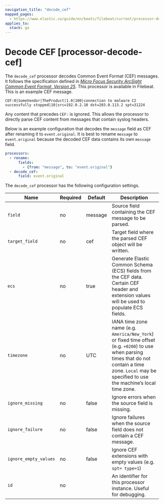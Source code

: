 ```yaml
---
navigation_title: "decode_cef"
mapped_pages:
  - https://www.elastic.co/guide/en/beats/filebeat/current/processor-decode-cef.html
applies_to:
  stack: ga
---
```


# Decode CEF [processor-decode-cef]


The `decode_cef` processor decodes Common Event Format (CEF) messages. It follows the specification defined in [ *Micro Focus Security ArcSight Common Event Format, Version 25*](https://archive.org/download/commoneventformatv25/CommonEventFormatV25.pdf). This processor is available in Filebeat. This is an example CEF message.

`CEF:0|SomeVendor|TheProduct|1.0|100|connection to malware C2 successfully stopped|10|src=192.0.2.10 dst=203.0.113.2 spt=31224`

Any content that precedes `CEF:` is ignored. This allows the processor to directly parse CEF content from messages that contain syslog headers.

Below is an example configuration that decodes the `message` field as CEF after renaming it to `event.original`. It is best to rename `message` to `event.original` because the decoded CEF data contains its own `message` field.

```yaml
processors:
  - rename:
      fields:
        - {from: "message", to: "event.original"}
  - decode_cef:
      field: event.original
```

The `decode_cef` processor has the following configuration settings.

| Name | Required | Default | Description |
| --- | --- | --- | --- |
| `field` | no | message | Source field containing the CEF message to be parsed. |
| `target_field` | no | cef | Target field where the parsed CEF object will be written. |
| `ecs` | no | true | Generate Elastic Common Schema (ECS) fields from the CEF data. Certain CEF header and extension values will be used to populate ECS fields. |
| `timezone` | no | UTC | IANA time zone name (e.g. `America/New_York`) or fixed time offset (e.g. `+0200`) to use when parsing times that do not contain a time zone. `Local` may be specified to use the machine’s local time zone. |  |
| `ignore_missing` | no | false | Ignore errors when the source field is missing. |
| `ignore_failure` | no | false | Ignore failures when the source field does not contain a CEF message. |  |
| `ignore_empty_values` | no | false | Ignore CEF extensions with empty values (e.g. `spt= type=1`) |
| `id` | no |  | An identifier for this processor instance. Useful for debugging. |

